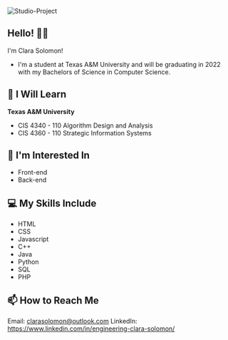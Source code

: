 ![Studio-Project](https://user-images.githubusercontent.com/108818717/177674986-69dabae8-c42a-4050-9c84-2e81f62c6a6a.jpg)

<!---
ClaraSolomon/ClaraSolomon is a ✨ special ✨ repository because its `README.md` (this file) appears on your GitHub profile.
You can click the Preview link to take a look at your changes.
--->
<h2> Hello! 👋🏾</h2>

I'm Clara Solomon!

* I'm a student at Texas A&M University and will be graduating in 2022 with my Bachelors of Science in Computer Science.

<h2> 🌱 I Will Learn </h2>

<b>Texas A&M University</b>
* CIS 4340 - 110 Algorithm Design and Analysis
* CIS 4360 - 110 Strategic Information Systems

<h2> 👀 I'm Interested In </h2>

* Front-end 
* Back-end 

<h2> 💻 My Skills Include </h2>

* HTML
* CSS
* Javascript
* C++
* Java
* Python
* SQL
* PHP

<h2> 📫 How to Reach Me </h2>

Email: clarasolomon@outlook.com
LinkedIn: https://www.linkedin.com/in/engineering-clara-solomon/
